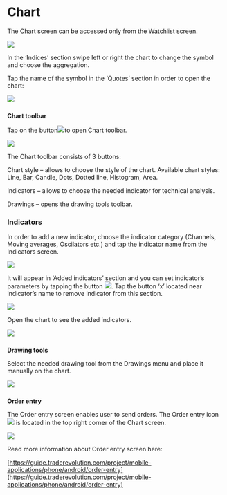 # Chart

The Chart screen can be accessed only from the Watchlist screen.

![](../../../.gitbook/assets/1%20%288%29.png)

In the ‘Indices’ section swipe left or right the chart to change the symbol and choose the aggregation.

Tap the name of the symbol in the ‘Quotes’ section in order to open the chart:

![](../../../.gitbook/assets/2%20%282%29.png)

### **Chart toolbar** 

Tap on the button![](../../../.gitbook/assets/3-copy.png)to open Chart toolbar.

![](../../../.gitbook/assets/4%20%2814%29.png)

The Chart toolbar consists of 3 buttons:

Chart style – allows to choose the style of the chart. Available chart styles: Line, Bar, Candle, Dots, Dotted line, Histogram, Area.

Indicators – allows to choose the needed indicator for technical analysis.

Drawings – opens the drawing tools toolbar.

### **Indicators**

In order to add a new indicator, choose the indicator category \(Channels, Moving averages, Oscilators etc.\) and tap the indicator name from the Indicators screen.

![](../../../.gitbook/assets/5%20%285%29.png)

It will appear in ‘Added indicators’ section and you can set indicator’s parameters by tapping the button ![](../../../.gitbook/assets/6-copy.png). Tap the button ‘x’ located near indicator’s name to remove indicator from this section.

![](../../../.gitbook/assets/7%20%287%29.png)

Open the chart to see the added indicators.

![](../../../.gitbook/assets/8%20%287%29.png)

### **Drawing tools** 

Select the needed drawing tool from the Drawings menu and place it manually on the chart.

![](../../../.gitbook/assets/9%20%284%29.png)

### **Order entry** 

The Order entry screen enables user to send orders. The Order entry icon![](../../../.gitbook/assets/10%20%286%29.png)is located in the top right corner of the Chart screen.

![](../../../.gitbook/assets/11%20%283%29.png)

Read more information about Order entry screen here:

[https://guide.traderevolution.com/project/mobile-applications/phone/android/order-entry](https://guide.traderevolution.com/project/mobile-applications/phone/android/order-entry)



